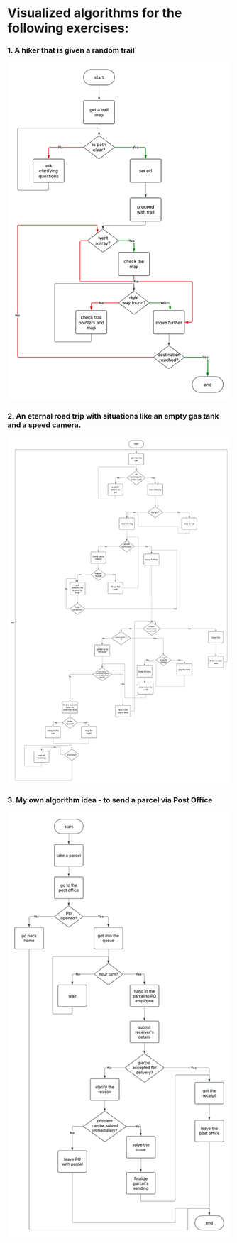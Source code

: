 # Visualized algorithms for the following exercises:

### 1. A hiker that is given a random trail

![algorithm](../../../resources/images/week1/day1/hikerWithRandomTrail.png)

### 2. An eternal road trip with situations like an empty gas tank and a speed camera.

![algorithm](../../../resources/images/week1/day1/eternalRoadTrip.png)


### 3. My own algorithm idea - to send a parcel via Post Office

![algorithm](../../../resources/images/week1/day1/sendAParcel.png)